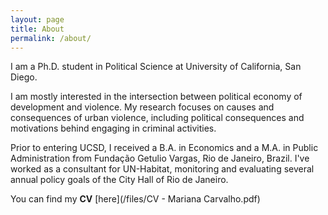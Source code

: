 ```yaml
---
layout: page
title: About
permalink: /about/
---
```


I am a Ph.D. student in Political Science at University of California, San Diego.

I am mostly interested in the intersection between political economy of development and violence. My research focuses on causes and consequences of urban violence, including political consequences and motivations behind engaging in criminal activities.

Prior to entering UCSD, I received a B.A. in Economics and a M.A. in Public Administration from Fundação Getulio Vargas, Rio de Janeiro, Brazil. I've worked as a consultant for UN-Habitat, monitoring and evaluating several annual policy goals of the City Hall of Rio de Janeiro.

You can find my **CV** [here](/files/CV - Mariana Carvalho.pdf)

<!--- U+00E7 (231) ç --->
<!--- U+00E3 (227) ã --->

